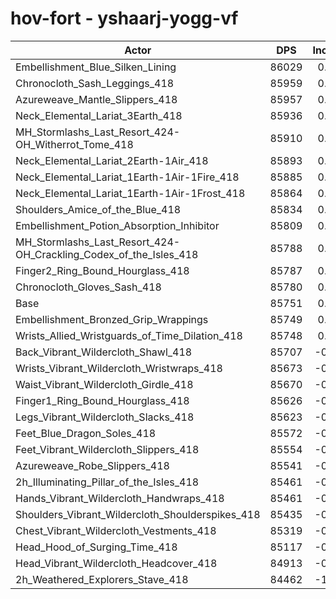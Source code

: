 # hov-fort - yshaarj-yogg-vf
| Actor | DPS | Increase |
|---|:---:|:---:|
|Embellishment_Blue_Silken_Lining|86029|0.32%|
|Chronocloth_Sash_Leggings_418|85959|0.24%|
|Azureweave_Mantle_Slippers_418|85957|0.24%|
|Neck_Elemental_Lariat_3Earth_418|85936|0.22%|
|MH_Stormlashs_Last_Resort_424-OH_Witherrot_Tome_418|85910|0.19%|
|Neck_Elemental_Lariat_2Earth-1Air_418|85893|0.17%|
|Neck_Elemental_Lariat_1Earth-1Air-1Fire_418|85885|0.16%|
|Neck_Elemental_Lariat_1Earth-1Air-1Frost_418|85864|0.13%|
|Shoulders_Amice_of_the_Blue_418|85834|0.10%|
|Embellishment_Potion_Absorption_Inhibitor|85809|0.07%|
|MH_Stormlashs_Last_Resort_424-OH_Crackling_Codex_of_the_Isles_418|85788|0.04%|
|Finger2_Ring_Bound_Hourglass_418|85787|0.04%|
|Chronocloth_Gloves_Sash_418|85780|0.03%|
|Base|85751|0.00%|
|Embellishment_Bronzed_Grip_Wrappings|85749|0.00%|
|Wrists_Allied_Wristguards_of_Time_Dilation_418|85748|0.00%|
|Back_Vibrant_Wildercloth_Shawl_418|85707|-0.05%|
|Wrists_Vibrant_Wildercloth_Wristwraps_418|85673|-0.09%|
|Waist_Vibrant_Wildercloth_Girdle_418|85670|-0.09%|
|Finger1_Ring_Bound_Hourglass_418|85626|-0.15%|
|Legs_Vibrant_Wildercloth_Slacks_418|85623|-0.15%|
|Feet_Blue_Dragon_Soles_418|85572|-0.21%|
|Feet_Vibrant_Wildercloth_Slippers_418|85554|-0.23%|
|Azureweave_Robe_Slippers_418|85541|-0.24%|
|2h_Illuminating_Pillar_of_the_Isles_418|85461|-0.34%|
|Hands_Vibrant_Wildercloth_Handwraps_418|85461|-0.34%|
|Shoulders_Vibrant_Wildercloth_Shoulderspikes_418|85435|-0.37%|
|Chest_Vibrant_Wildercloth_Vestments_418|85319|-0.50%|
|Head_Hood_of_Surging_Time_418|85117|-0.74%|
|Head_Vibrant_Wildercloth_Headcover_418|84913|-0.98%|
|2h_Weathered_Explorers_Stave_418|84462|-1.50%|
